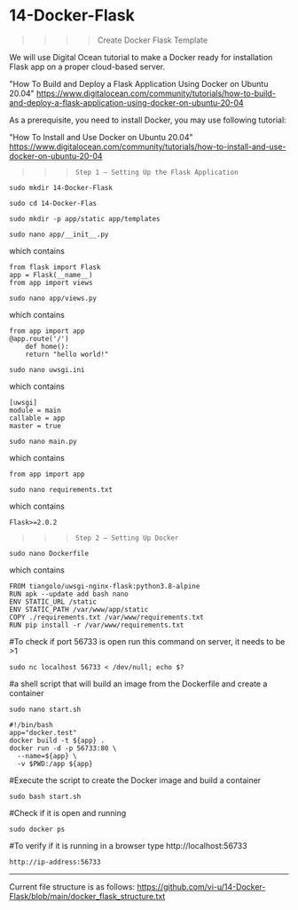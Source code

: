 # 14-Docker-Flask
>>>> Create Docker Flask Template

We will use Digital Ocean tutorial to make a Docker ready for installation Flask app on a proper cloud-based server.

"How To Build and Deploy a Flask Application Using Docker on Ubuntu 20.04"
https://www.digitalocean.com/community/tutorials/how-to-build-and-deploy-a-flask-application-using-docker-on-ubuntu-20-04

As a prerequisite, you need to install Docker, you may use following tutorial:

"How To Install and Use Docker on Ubuntu 20.04"
https://www.digitalocean.com/community/tutorials/how-to-install-and-use-docker-on-ubuntu-20-04

>>>     Step 1 — Setting Up the Flask Application

    sudo mkdir 14-Docker-Flask
   
    sudo cd 14-Docker-Flas

    sudo mkdir -p app/static app/templates 

    sudo nano app/__init__.py
which contains

    from flask import Flask
    app = Flask(__name__)
    from app import views

    sudo nano app/views.py
which contains

    from app import app
    @app.route('/')
        def home():
        return "hello world!"

    sudo nano uwsgi.ini
which contains

    [uwsgi]
    module = main
    callable = app
    master = true

    sudo nano main.py
which contains

    from app import app
    
    sudo nano requirements.txt
which contains

    Flask>=2.0.2



>>>     Step 2 — Setting Up Docker

    sudo nano Dockerfile
which contains

    FROM tiangolo/uwsgi-nginx-flask:python3.8-alpine
    RUN apk --update add bash nano
    ENV STATIC_URL /static
    ENV STATIC_PATH /var/www/app/static
    COPY ./requirements.txt /var/www/requirements.txt
    RUN pip install -r /var/www/requirements.txt

#To check if port 56733 is open run this command on server, it needs to be >1

    sudo nc localhost 56733 < /dev/null; echo $? 

#a shell script that will build an image from the Dockerfile and create a container

    sudo nano start.sh                            

    #!/bin/bash
    app="docker.test"
    docker build -t ${app} .
    docker run -d -p 56733:80 \
      --name=${app} \
      -v $PWD:/app ${app}

#Execute the script to create the Docker image and build a container

    sudo bash start.sh       

#Check if it is open and running

    sudo docker ps

#To verify if it is running in a browser type http://localhost:56733

    http://ip-address:56733   

*******

Current file structure is as follows:
https://github.com/vi-u/14-Docker-Flask/blob/main/docker_flask_structure.txt





